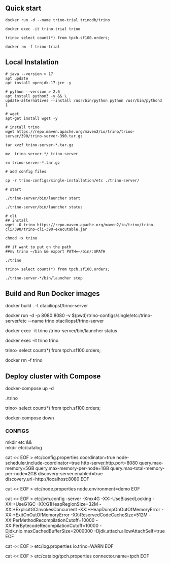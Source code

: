 ## Quick start

```
docker run -d --name trino-trial trinodb/trino
```

```
docker exec -it trino-trial trino
```

```
trino> select count(*) from tpch.sf100.orders;
```

```
docker rm -f trino-trial
```

## Local Instalation

```
# java --version > 17
apt update
apt install openjdk-17-jre -y

# python --version > 2.6
apt install python3 -y && \
update-alternatives --install /usr/bin/python python /usr/bin/python3 1

# wget
apt-get install wget -y

# install trino
wget https://repo.maven.apache.org/maven2/io/trino/trino-server/390/trino-server-390.tar.gz

tar xvzf trino-server-*.tar.gz

mv  trino-server-*/ trino-server

rm trino-server-*.tar.gz

# add config files

cp -r trino-configs/single-installation/etc ./trino-server/

# start

./trino-server/bin/launcher start

./trino-server/bin/launcher status

# cli
## install
wget -O trino https://repo.maven.apache.org/maven2/io/trino/trino-cli/390/trino-cli-390-executable.jar

chmod +x trino 

## if want to put on the path
##mv trino ~/bin && export PATH=~/bin/:$PATH

./trino

trino> select count(*) from tpch.sf100.orders;

./trino-server-*/bin/launcher stop
```

## Build and Run Docker images
docker build . -t otaciliopsf/trino-server

docker run -d -p 8080:8080 -v $(pwd)/trino-configs/single/etc:/trino-server/etc --name trino otaciliopsf/trino-server

docker exec -it trino /trino-server/bin/launcher status

docker exec -it trino trino

trino> select count(*) from tpch.sf100.orders;

docker rm -f trino

## Deploy cluster with Compose

docker-compose up -d

./trino

trino> select count(*) from tpch.sf100.orders;

docker-compose down



### CONFIGS
mkdir etc && \
mkdir etc/catalog

cat << EOF > etc/config.properties
coordinator=true
node-scheduler.include-coordinator=true
http-server.http.port=8080
query.max-memory=5GB
query.max-memory-per-node=1GB
query.max-total-memory-per-node=2GB
discovery-server.enabled=true
discovery.uri=http://localhost:8080
EOF

cat << EOF > etc/node.properties
node.environment=demo
EOF

cat << EOF > etc/jvm.config
-server
-Xmx4G
-XX:-UseBiasedLocking
-XX:+UseG1GC
-XX:G1HeapRegionSize=32M
-XX:+ExplicitGCInvokesConcurrent
-XX:+HeapDumpOnOutOfMemoryError
-XX:+ExitOnOutOfMemoryError
-XX:ReservedCodeCacheSize=512M
-XX:PerMethodRecompilationCutoff=10000
-XX:PerBytecodeRecompilationCutoff=10000
-Djdk.nio.maxCachedBufferSize=2000000
-Djdk.attach.allowAttachSelf=true
EOF

cat << EOF > etc/log.properties
io.trino=WARN
EOF

cat << EOF > etc/catalog/tpch.properties
connector.name=tpch
EOF
    
